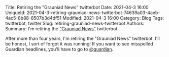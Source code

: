 Title: Retiring the "Grauniad News" twitterbot
Date: 2021-04-3 16:00
UniqueId: 2021-04-3-retiring-grauniad-news-twitterbot-74639a03-4aeb-4ac5-8b88-8507b3d4df51
Modified: 2021-04-3 16:00
Category: Blog
Tags: twitterbot, twitter
Slug: retiring-grauniad-news-twitterbot
Authors:
Summary: I'm retiring the ["Grauniad News"](https://twitter.com/grauniad_news) twitterbot

After more than four years, I'm retiring the "Grauniad News" twitterbot. I'll be honest, I sort of forgot it was running! If you want to see misspelled Guardian headlines, you'll have to go to [@guardian](https://twitter.com/guardian).